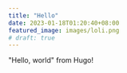 ```yaml
---
title: "Hello"
date: 2023-01-18T01:20:40+08:00
featured_image: images/loli.png
# draft: true
---
```

"Hello, world" from Hugo!